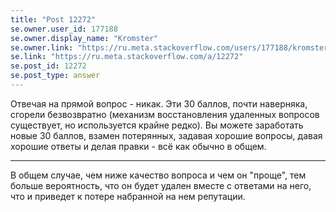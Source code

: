 ```yaml
---
title: "Post 12272"
se.owner.user_id: 177188
se.owner.display_name: "Kromster"
se.owner.link: "https://ru.meta.stackoverflow.com/users/177188/kromster"
se.link: "https://ru.meta.stackoverflow.com/a/12272"
se.post_id: 12272
se.post_type: answer
---
```

<p>Отвечая на прямой вопрос - никак. Эти 30 баллов, почти наверняка, сгорели безвозвратно (механизм восстановления удаленных вопросов существует, но используется крайне редко). Вы можете заработать новые 30 баллов, взамен потерянных, задавая хорошие вопросы, давая хорошие ответы и делая правки - всё как обычно в общем.</p>
<hr />
<p>В общем случае, чем ниже качество вопроса и чем он &quot;проще&quot;, тем больше вероятность, что он будет удален вместе с ответами на него, что и приведет к потере набранной на нем репутации.</p>
